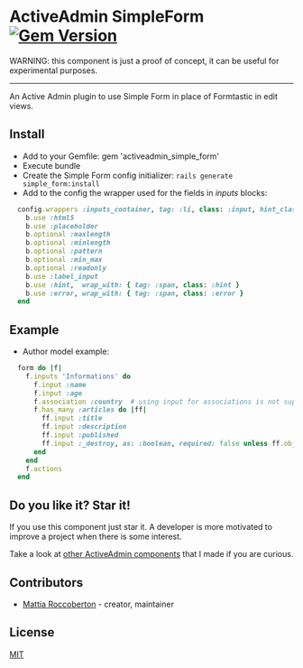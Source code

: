 # ActiveAdmin SimpleForm [![Gem Version](https://badge.fury.io/rb/activeadmin_simple_form.svg)](https://badge.fury.io/rb/activeadmin_simple_form)

WARNING: this component is just a proof of concept, it can be useful for experimental purposes.

---

An Active Admin plugin to use Simple Form in place of Formtastic in edit views.

## Install

- Add to your Gemfile: gem 'activeadmin_simple_form'
- Execute bundle
- Create the Simple Form config initializer: `rails generate simple_form:install`
- Add to the config the wrapper used for the fields in *inputs* blocks:

```rb
  config.wrappers :inputs_container, tag: :li, class: :input, hint_class: :field_with_hint, error_class: :field_with_errors do |b|
    b.use :html5
    b.use :placeholder
    b.optional :maxlength
    b.optional :minlength
    b.optional :pattern
    b.optional :min_max
    b.optional :readonly
    b.use :label_input
    b.use :hint,  wrap_with: { tag: :span, class: :hint }
    b.use :error, wrap_with: { tag: :span, class: :error }
  end
```

## Example

- Author model example:

```rb
  form do |f|
    f.inputs 'Informations' do
      f.input :name
      f.input :age
      f.association :country  # using input for associations is not supported
      f.has_many :articles do |ff|
        ff.input :title
        ff.input :description
        ff.input :published
        ff.input :_destroy, as: :boolean, required: false unless ff.object.new_record?
      end
    end
    f.actions
  end
```

## Do you like it? Star it!

If you use this component just star it. A developer is more motivated to improve a project when there is some interest.

Take a look at [other ActiveAdmin components](https://github.com/blocknotes?utf8=✓&tab=repositories&q=activeadmin&type=source) that I made if you are curious.

## Contributors

- [Mattia Roccoberton](http://blocknot.es) - creator, maintainer

## License

[MIT](LICENSE.txt)
